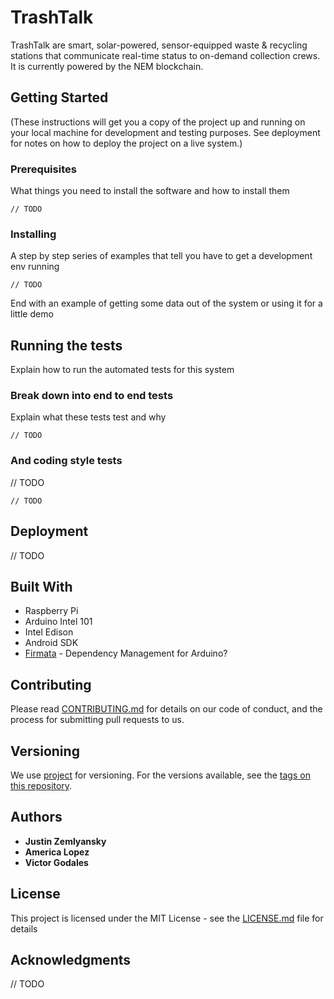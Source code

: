 # TrashTalk

TrashTalk are smart, solar-powered, sensor-equipped waste & recycling stations that communicate real-time status to on-demand collection crews. It is currently powered by the NEM blockchain. 

## Getting Started

(These instructions will get you a copy of the project up and running on your local machine for development and testing purposes. See deployment for notes on how to deploy the project on a live system.)

### Prerequisites

What things you need to install the software and how to install them

```
// TODO
```

### Installing

A step by step series of examples that tell you have to get a development env running


```
// TODO
```

End with an example of getting some data out of the system or using it for a little demo

## Running the tests

Explain how to run the automated tests for this system

### Break down into end to end tests

Explain what these tests test and why

```
// TODO
```

### And coding style tests

// TODO

```
// TODO
```

## Deployment

// TODO

## Built With

* Raspberry Pi
* Arduino Intel 101
* Intel Edison
* Android SDK 
* [Firmata](https://maven.apache.org/) - Dependency Management for Arduino?

## Contributing

Please read [CONTRIBUTING.md](https://gist.github.com/project) for details on our code of conduct, and the process for submitting pull requests to us.

## Versioning

We use [project](http://project.org/) for versioning. For the versions available, see the [tags on this repository](https://github.com/your/project/tags). 

## Authors

* **Justin Zemlyansky** 
* **America Lopez**
* **Victor Godales**


## License

This project is licensed under the MIT License - see the [LICENSE.md](LICENSE.md) file for details

## Acknowledgments

// TODO
